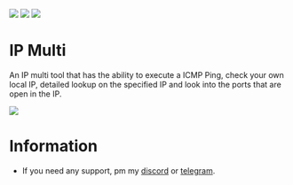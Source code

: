 ![](https://img.shields.io/github/watchers/qro/ip-multi?style=social) ![](https://img.shields.io/github/stars/qro/ip-multi?style=social) ![](https://img.shields.io/github/forks/qro/ip-multi?style=social)

# IP Multi
An IP multi tool that has the ability to execute a ICMP Ping, check your own local IP, detailed lookup on the specified IP and look into the ports that are open in the IP.

![](https://cdn.discordapp.com/attachments/631162287968747550/852356764497608724/unknown.png)

# Information
- If you need any support, pm my <a href="https://discord.com/users/289990779697496064">discord</a> or <a href="https://t.me/aflozza">telegram</a>.
